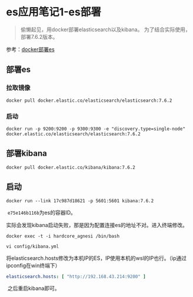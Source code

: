 # es应用笔记1-es部署

> 偷懒起见，用docker部署elasticsearch以及kibana。 为了结合实际使用，部署7.6.2版本。

参考：[docker部署es](https://www.jianshu.com/p/5df149854878)

## 部署es

### 拉取镜像

```shell
docker pull docker.elastic.co/elasticsearch/elasticsearch:7.6.2
```

### 启动

```shell
docker run -p 9200:9200 -p 9300:9300 -e "discovery.type=single-node" docker.elastic.co/elasticsearch/elasticsearch:7.6.2
```

## 部署kibana

```shell
docker pull docker.elastic.co/kibana/kibana:7.6.2
```

## 启动

```shell
docker run --link 17c987d18621 -p 5601:5601 kibana:7.6.2
```

​		`e75e146b116b`为es的容器ID。

​		实际会发现kibana启动失败，那是因为配置连接es的地址不对。进入终端修改。

```shell
docker exec -t -i hardcore_agnesi /bin/bash
```

```shell
vi config/kibana.yml
```

​		将elasticsearch.hosts修改为本机IP的ES，IP使用本机的wsl的IP也行。（ip通过ipconfig在win终端下）

```yaml
elasticsearch.hosts: [ "http://192.168.43.214:9200" ]
```

​		之后重启kibana即可。

